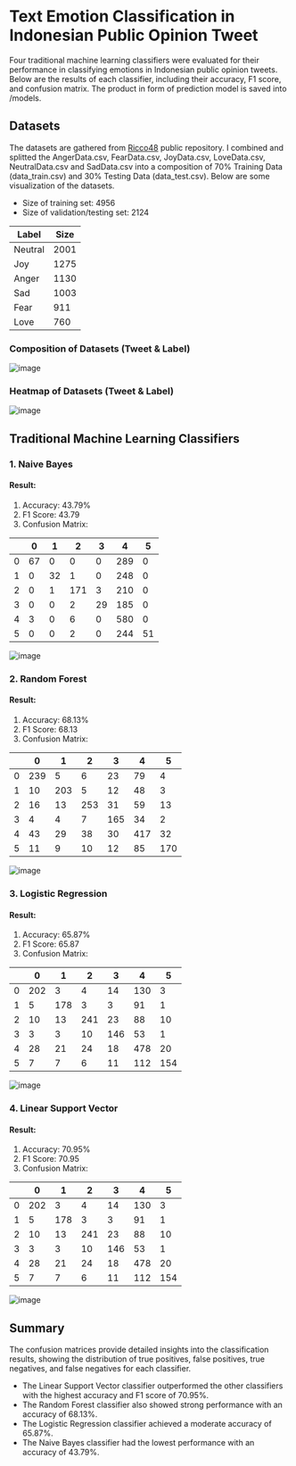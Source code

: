 # Text Emotion Classification in Indonesian Public Opinion Tweet

Four traditional machine learning classifiers were evaluated for their performance in classifying emotions in Indonesian public opinion tweets. Below are the results of each classifier, including their accuracy, F1 score, and confusion matrix. The product in form of prediction model is saved into /models.

## Datasets

The datasets are gathered from [Ricco48](https://github.com/Ricco48/Emotion-Dataset-from-Indonesian-Public-Opinion) public repository. I combined and splitted the AngerData.csv, FearData.csv, JoyData.csv, LoveData.csv, NeutralData.csv and SadData.csv into a composition of 70% Training Data (data_train.csv) and 30% Testing Data (data_test.csv). Below are some visualization of the datasets.
- Size of training set: 4956
- Size of validation/testing set: 2124

|  Label  |   Size  |
|---------|---------|
| Neutral |   2001  |
|   Joy   |   1275  |
|  Anger  |   1130  |
|   Sad   |   1003  |
|  Fear   |   911   |
|  Love   |   760   |


### Composition of Datasets (Tweet & Label)
![image](https://github.com/user-attachments/assets/94822b2f-c1a6-4698-9f76-f104c6bc8ff9)

### Heatmap of Datasets (Tweet & Label)
![image](https://github.com/user-attachments/assets/2f779bf4-6a7a-48d7-adde-708c47c8c021)

## Traditional Machine Learning Classifiers

### 1. Naive Bayes

#### Result:
1. Accuracy: 43.79%
2. F1 Score: 43.79
3. Confusion Matrix:
   
|     |  0 |  1 |  2 |  3 |  4 |  5 |
|-----|----|----|----|----|----|----|
| 0   | 67 |  0 |  0 |  0 | 289|  0 |
| 1   |  0 | 32 |  1 |  0 | 248|  0 |
| 2   |  0 |  1 | 171|  3 | 210|  0 |
| 3   |  0 |  0 |  2 | 29 | 185|  0 |
| 4   |  3 |  0 |  6 |  0 | 580|  0 |
| 5   |  0 |  0 |  2 |  0 | 244| 51 |

![image](https://github.com/user-attachments/assets/bdd761da-32ae-4d50-abbc-c52ab575ab4a)

### 2. Random Forest

#### Result:
1. Accuracy: 68.13%
2. F1 Score: 68.13
3. Confusion Matrix:
   
|     |  0 |  1 |  2 |  3 |  4 |  5 |
|-----|----|----|----|----|----|----|
| 0   | 239|  5 |  6 | 23 | 79 |  4 |
| 1   | 10 | 203|  5 | 12 | 48 |  3 |
| 2   | 16 | 13 | 253| 31 | 59 | 13 |
| 3   |  4 |  4 |  7 | 165| 34 |  2 |
| 4   | 43 | 29 | 38 | 30 | 417| 32 |
| 5   | 11 |  9 | 10 | 12 | 85 | 170|

![image](https://github.com/user-attachments/assets/a97babc1-66af-4422-bb98-c5e231f3cd04)

### 3. Logistic Regression
#### Result:
1. Accuracy: 65.87%
2. F1 Score: 65.87
3. Confusion Matrix:
   
|     |  0 |  1 |  2 |  3 |  4 |  5 |
|-----|----|----|----|----|----|----|
| 0   | 202|  3 |  4 | 14 | 130|  3 |
| 1   |  5 | 178|  3 |  3 | 91 |  1 |
| 2   | 10 | 13 | 241| 23 | 88 | 10 |
| 3   |  3 |  3 | 10 | 146| 53 |  1 |
| 4   | 28 | 21 | 24 | 18 | 478| 20 |
| 5   |  7 |  7 |  6 | 11 | 112| 154|

![image](https://github.com/user-attachments/assets/52bc0afe-475f-42b2-b941-21fce2724195)

### 4. Linear Support Vector

#### Result:
1. Accuracy: 70.95%
2. F1 Score: 70.95
3. Confusion Matrix:
   
|     |  0 |  1 |  2 |  3 |  4 |  5 |
|-----|----|----|----|----|----|----|
| 0   | 202|  3 |  4 | 14 | 130|  3 |
| 1   |  5 | 178|  3 |  3 | 91 |  1 |
| 2   | 10 | 13 | 241| 23 | 88 | 10 |
| 3   |  3 |  3 | 10 | 146| 53 |  1 |
| 4   | 28 | 21 | 24 | 18 | 478| 20 |
| 5   |  7 |  7 |  6 | 11 | 112| 154|

![image](https://github.com/user-attachments/assets/5d82095f-50c7-4b90-9c3d-68eb9b403cf7)

## Summary

The confusion matrices provide detailed insights into the classification results, showing the distribution of true positives, false positives, true negatives, and false negatives for each classifier.
- The Linear Support Vector classifier outperformed the other classifiers with the highest accuracy and F1 score of 70.95%.
- The Random Forest classifier also showed strong performance with an accuracy of 68.13%.
- The Logistic Regression classifier achieved a moderate accuracy of 65.87%.
- The Naive Bayes classifier had the lowest performance with an accuracy of 43.79%.
